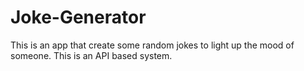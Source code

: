 # Joke-Generator
This is an app that create some random jokes to light up the mood of someone. This is an API based system.
